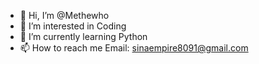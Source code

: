 - 👋 Hi, I’m @Methewho
- 👀 I’m interested in Coding
- 🌱 I’m currently learning Python
- 📫 How to reach me Email: sinaempire8091@gmail.com

<!---
Methewho/Methewho is a ✨ special ✨ repository because its `README.md` (this file) appears on your GitHub profile.
You can click the Preview link to take a look at your changes.
--->
